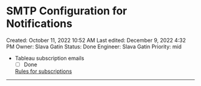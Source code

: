 # SMTP Configuration for Notifications

Created: October 11, 2022 10:52 AM
Last edited: December 9, 2022 4:32 PM
Owner: Slava Gatin
Status: Done
Engineer: Slava Gatin
Priority: mid

- Tableau subscription emails
    - [ ]  Done
    
    [Rules for subscriptions](SMTP%20Configuration%20for%20Notifications%2052de47e8cbc34dc883093cde0ce83cf6/Rules%20for%20subscriptions%209597484683d74604bb72cb894d0bf164.csv)
    

---